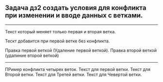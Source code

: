 ## Задача дз2 создать условия для конфликта при изменении и вводе данных с ветками.
___
Текст который меняет только первая и вторая ветка.

Тескт добавится при первой ветке без конфликта.

Правка первой веткой (Удаление первой веткой). Правка второй веткой (удалиние второй веткой)
___

ПРимер конфликта четырех веток. Текст для первой ветки. Текст для Второй ветки. Текст для Третей ветки. Текст для Чевертой ветки.


